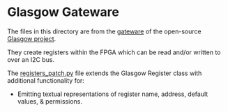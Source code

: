 # Glasgow Gateware

The files in this directory are from the [gateware](https://github.com/GlasgowEmbedded/glasgow/tree/master/software/glasgow/gateware) of the open-source [Glasgow project](https://github.com/GlasgowEmbedded/glasgow).

They create registers within the FPGA which can be read and/or written to over an I2C bus.

The [registers_patch.py](../registers_patch.py) file extends the Glasgow Register class with additional functionality for:

- Emitting textual representations of register name, address, default values, & permissions.